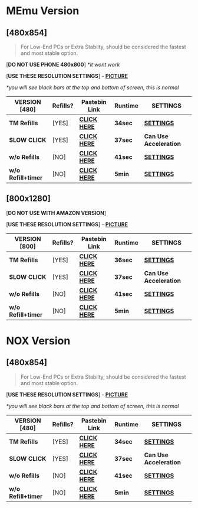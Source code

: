 # MEmu Version

## [480x854]

>For Low-End PCs or Extra Stabilty, should be considered the fastest and most stable option.

[**DO NOT USE PHONE 480x800**] _*it wont work_ 

[**USE THESE RESOLUTION SETTINGS**] - [**PICTURE**](http://i.imgur.com/z12jvOc.png) 

_*you will see black bars at the top and bottom of screen, this is normal_


VERSION [480] | Refills? | Pastebin Link | Runtime | SETTINGS
---------|----------|----------|---------|---------
**TM Refills**| [YES] | [**CLICK HERE**](https://pastebin.com/ppEAXvpV) | **34sec** | [**SETTINGS**](http://i.imgur.com/sEl6vZr.png)
**SLOW CLICK** | [YES]| [**CLICK HERE**](https://pastebin.com/z8nuZ2VW) | **37sec** | **Can Use Acceleration**
**w/o Refills** | [NO]| [**CLICK HERE**](https://pastebin.com/rpeYV0Fg) | **41sec** | [**SETTINGS**](http://i.imgur.com/YNtLUT7.png)
**w/o Refill+timer** | [NO]| [**CLICK HERE**](https://pastebin.com/t9C3gD4v) | **5min** | [**SETTINGS**](http://i.imgur.com/sEl6vZr.png)

## [800x1280]

[**DO NOT USE WITH AMAZON VERSION**]

[**USE THESE RESOLUTION SETTINGS**] - [**PICTURE**](http://i.imgur.com/jOy6wyk.png) 


VERSION [800] | Refills? | Pastebin Link | Runtime | SETTINGS
---------|----------|----------|---------|---------
**TM Refills**| [YES]| [**CLICK HERE**](https://pastebin.com/qRy1b5Mi) | **36sec** | [**SETTINGS**](http://i.imgur.com/2f3pjdK.png)
**SLOW CLICK** | [YES]| [**CLICK HERE**](https://pastebin.com/a4Hq9FmE) | **37sec** | **Can Use Acceleration**
**w/o Refills** | [NO]| [**CLICK HERE**](https://pastebin.com/V7amJEV7) | **41sec** | [**SETTINGS**](http://i.imgur.com/E6WVv02.png)
**w/o Refill+timer** | [NO]| [**CLICK HERE**](https://pastebin.com/eBD1YM5y) | **5min** | [**SETTINGS**](http://i.imgur.com/2f3pjdK.png)

# NOX Version

## [480x854]

>For Low-End PCs or Extra Stabilty, should be considered the fastest and most stable option.

[**USE THESE RESOLUTION SETTINGS**] - [**PICTURE**](http://i.imgur.com/vtPSACz.png) 

_*you will see black bars at the top and bottom of screen, this is normal_


VERSION [480] | Refills? | Pastebin Link | Runtime | SETTINGS
---------|----------|----------|---------|---------
**TM Refills**| [YES] | [**CLICK HERE**](https://pastebin.com/v8EVpXgL) | **34sec** | [**SETTINGS**](http://i.imgur.com/FjMARCO.png)
**SLOW CLICK** | [YES]| [**CLICK HERE**](https://pastebin.com/NUR1647k) | **37sec** | **Can Use Acceleration**
**w/o Refills** | [NO]| [**CLICK HERE**](https://pastebin.com/rLSuJVaR) | **41sec** | [**SETTINGS**](http://i.imgur.com/w0dZw8H.png)
**w/o Refill+timer** | [NO]| [**CLICK HERE**](https://pastebin.com/RkUTuiZe) | **5min** | [**SETTINGS**](http://i.imgur.com/FjMARCO.png)
